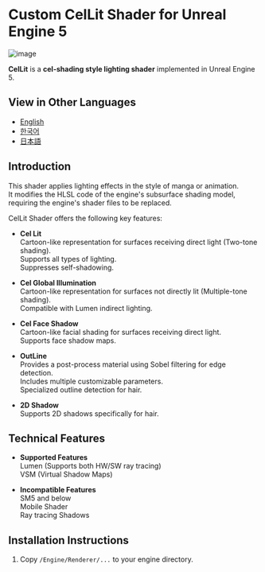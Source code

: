 # **Custom CelLit Shader for Unreal Engine 5**
![image](https://github.com/user-attachments/assets/65949c17-e43f-42b8-9bb8-a68128da509d)

**CelLit** is a **cel-shading style lighting shader** implemented in Unreal Engine 5.

## View in Other Languages
- [English](README.md)
- [한국어](README.ko.md)
- [日本語](README.ja.md)

## Introduction
This shader applies lighting effects in the style of manga or animation.  
It modifies the HLSL code of the engine's subsurface shading model, requiring the engine's shader files to be replaced.

CelLit Shader offers the following key features:

- **Cel Lit**  
  Cartoon-like representation for surfaces receiving direct light (Two-tone shading).  
  Supports all types of lighting.  
  Suppresses self-shadowing.  
  
- **Cel Global Illumination**  
  Cartoon-like representation for surfaces not directly lit (Multiple-tone shading).  
  Compatible with Lumen indirect lighting.  
  
- **Cel Face Shadow**  
  Cartoon-like facial shading for surfaces receiving direct light.  
  Supports face shadow maps.  
  
- **OutLine**  
  Provides a post-process material using Sobel filtering for edge detection.  
  Includes multiple customizable parameters.  
  Specialized outline detection for hair.  

- **2D Shadow**  
  Supports 2D shadows specifically for hair.  

## Technical Features  
- **Supported Features**  
  Lumen (Supports both HW/SW ray tracing)  
  VSM (Virtual Shadow Maps)  
  
- **Incompatible Features**  
  SM5 and below  
  Mobile Shader  
  Ray tracing Shadows  
  
## Installation Instructions
1. Copy `/Engine/Renderer/...` to your engine directory.
